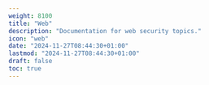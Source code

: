 ```yaml
---
weight: 8100
title: "Web"
description: "Documentation for web security topics."
icon: "web"
date: "2024-11-27T08:44:30+01:00"
lastmod: "2024-11-27T08:44:30+01:00"
draft: false
toc: true
---
```

